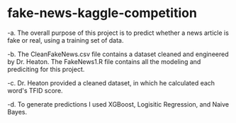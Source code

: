 # fake-news-kaggle-competition
-a. The overall purpose of this project is to predict whether a news article is fake or real, using a training set of data.

-b. The CleanFakeNews.csv file contains a dataset cleaned and engineered by Dr. Heaton. The FakeNews1.R file contains all the modeling and prediciting for this project.

-c. Dr. Heaton provided a cleaned dataset, in which he calculated each word's TFID score. 

-d. To generate predictions I used XGBoost, Logisitic Regression, and Naive Bayes. 
